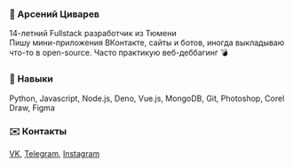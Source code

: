 ### 👹 Арсений Циварев
14-летний Fullstack разработчик из Тюмени  
Пишу мини-приложения ВКонтакте, сайты и ботов, иногда выкладываю что-то в open-source. Часто практикую веб-деббагинг 💣

### 🔧 Навыки
Python, Javascript, Node.js, Deno, Vue.js, MongoDB, Git, Photoshop, Corel Draw, Figma

### ✉️ Контакты
[VK](https://vk.com/nitroauth), [Telegram](https://t.me/nitroauth), [Instagram](https://instagram.com/nitroauth)
